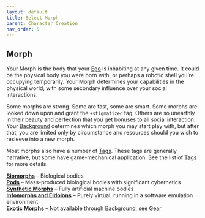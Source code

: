 ```yaml
---
layout: default
title: Select Morph
parent: Character Creation
nav_order: 5
---
```


Morph
-----

Your Morph is the body that your [Ego](https://htmltomd.com/wikis/ego) is inhabiting at any given time. It could be the physical body you were born with, or perhaps a robotic shell you’re occupying temporarily. Your Morph determines your capabilities in the physical world, with some secondary influence over your social interactions.

Some morphs are strong. Some are fast, some are smart. Some morphs are looked down upon and grant the `+stigmatized` tag. Others are so unearthly in their beauty and perfection that you get bonuses to all social interaction. Your [Background](https://htmltomd.com/wikis/background) determines which morph you may start play with, but after that, you are limited only by circumstance and resources should you wish to resleeve into a new morph.

Most morphs also have a number of [Tags](https://htmltomd.com/wikis/tags). These tags are generally narrative, but some have game-mechanical application. See the list of [Tags](https://htmltomd.com/wikis/tags) for more details.

**[Biomorphs](https://htmltomd.com/wikis/biomorphs)** – Biological bodies  
**[Pods](https://htmltomd.com/wikis/pods)** – Mass-produced biological bodies with significant cybernetics  
**[Synthetic Morphs](https://htmltomd.com/wikis/synthetic-morphs)** – Fully artificial machine bodies  
**[Infomorphs and Eidolons](https://htmltomd.com/wikis/infomorphs-and-eidolons)** – Purely virtual, running in a software emulation environment  
**[Exotic Morphs](https://htmltomd.com/wikis/exotic-morphs)** – Not available through [Background](https://htmltomd.com/wikis/background), see [Gear](https://htmltomd.com/wikis/gear)
